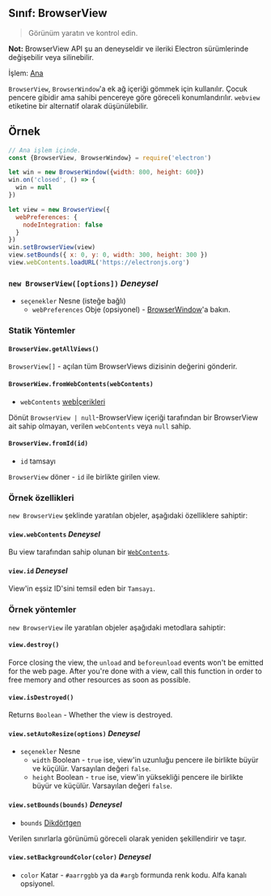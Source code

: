 ## Sınıf: BrowserView

> Görünüm yaratın ve kontrol edin.

**Not:** BrowserView API şu an deneyseldir ve ileriki Electron sürümlerinde değişebilir veya silinebilir.

İşlem: [Ana](../glossary.md#main-process)

`BrowserView`, `BrowserWindow`'a ek ağ içeriği gömmek için kullanılır. Çocuk pencere gibidir ama sahibi pencereye göre göreceli konumlandırılır. `webview` etiketine bir alternatif olarak düşünülebilir.

## Örnek

```javascript
// Ana işlem içinde.
const {BrowserView, BrowserWindow} = require('electron')

let win = new BrowserWindow({width: 800, height: 600})
win.on('closed', () => {
  win = null
})

let view = new BrowserView({
  webPreferences: {
    nodeIntegration: false
  }
})
win.setBrowserView(view)
view.setBounds({ x: 0, y: 0, width: 300, height: 300 })
view.webContents.loadURL('https://electronjs.org')
```

### `new BrowserView([options])` *Deneysel*

* `seçenekler` Nesne (isteğe bağlı) 
  * `webPreferences` Obje (opsiyonel) - [BrowserWindow](browser-window.md)'a bakın.

### Statik Yöntemler

#### `BrowserView.getAllViews()`

`BrowserView[]` - açılan tüm BrowserViews dizisinin değerini gönderir.

#### `BrowserWiew.fromWebContents(webContents)`

* `webContents` [webİçerikleri](web-contents.md)

Dönüt `BrowserView | null`-BrowserView içeriği tarafından bir BrowserView ait sahip olmayan, verilen `webContents` veya `null` sahip.

#### `BrowserView.fromId(id)`

* `id` tamsayı

`BrowserView` döner - `id` ile birlikte girilen view.

### Örnek özellikleri

`new BrowserView` şeklinde yaratılan objeler, aşağıdaki özelliklere sahiptir:

#### `view.webContents` *Deneysel*

Bu view tarafından sahip olunan bir [`WebContents`](web-contents.md).

#### `view.id` *Deneysel*

View'in eşsiz ID'sini temsil eden bir `Tamsayı`.

### Örnek yöntemler

`new BrowserView` ile yaratılan objeler aşağıdaki metodlara sahiptir:

#### `view.destroy()`

Force closing the view, the `unload` and `beforeunload` events won't be emitted for the web page. After you're done with a view, call this function in order to free memory and other resources as soon as possible.

#### `view.isDestroyed()`

Returns `Boolean` - Whether the view is destroyed.

#### `view.setAutoResize(options)` *Deneysel*

* `seçenekler` Nesne 
  * `width` Boolean - `true` ise, view'in uzunluğu pencere ile birlikte büyür ve küçülür. Varsayılan değeri `false`.
  * `height` Boolean - `true` ise, view'in yüksekliği pencere ile birlikte büyür ve küçülür. Varsayılan değeri `false`.

#### `view.setBounds(bounds)` *Deneysel*

* `bounds` [Dikdörtgen](structures/rectangle.md)

Verilen sınırlarla görünümü göreceli olarak yeniden şekillendirir ve taşır.

#### `view.setBackgroundColor(color)` *Deneysel*

* `color` Katar - `#aarrggbb` ya da `#argb` formunda renk kodu. Alfa kanalı opsiyonel.